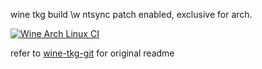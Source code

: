 wine tkg build \w ntsync patch enabled, exclusive for arch.

[![Wine Arch Linux CI](https://github.com/HugeBrain16/wine-tkg-git/actions/workflows/wine-arch.yml/badge.svg)](https://github.com/HugeBrain16/wine-tkg-git/actions/workflows/wine-arch.yml)

refer to [wine-tkg-git](https://github.com/Frogging-Family/wine-tkg-git) for original readme
